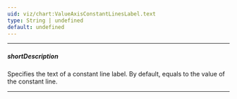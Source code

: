 ```yaml
---
uid: viz/chart:ValueAxisConstantLinesLabel.text
type: String | undefined
default: undefined
---
```

---
##### shortDescription
Specifies the text of a constant line label. By default, equals to the value of the constant line.

---
